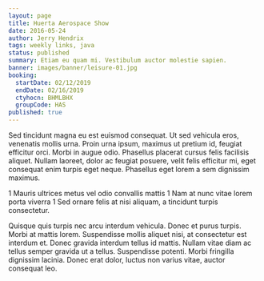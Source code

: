 ```yaml
---
layout: page
title: Huerta Aerospace Show
date: 2016-05-24
author: Jerry Hendrix
tags: weekly links, java
status: published
summary: Etiam eu quam mi. Vestibulum auctor molestie sapien.
banner: images/banner/leisure-01.jpg
booking:
  startDate: 02/12/2019
  endDate: 02/16/2019
  ctyhocn: BHMLBHX
  groupCode: HAS
published: true
---
```

Sed tincidunt magna eu est euismod consequat. Ut sed vehicula eros, venenatis mollis urna. Proin urna ipsum, maximus ut pretium id, feugiat efficitur orci. Morbi in augue odio. Phasellus placerat cursus felis facilisis aliquet. Nullam laoreet, dolor ac feugiat posuere, velit felis efficitur mi, eget consequat enim turpis eget neque. Phasellus eget lorem a sem dignissim maximus.

1 Mauris ultrices metus vel odio convallis mattis
1 Nam at nunc vitae lorem porta viverra
1 Sed ornare felis at nisi aliquam, a tincidunt turpis consectetur.

Quisque quis turpis nec arcu interdum vehicula. Donec et purus turpis. Morbi at mattis lorem. Suspendisse mollis aliquet nisi, at consectetur est interdum et. Donec gravida interdum tellus id mattis. Nullam vitae diam ac tellus semper gravida ut a tellus. Suspendisse potenti. Morbi fringilla dignissim lacinia. Donec erat dolor, luctus non varius vitae, auctor consequat leo.
